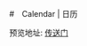 #　Calendar | 日历


预览地址: [传送门](https://huanghongrui.github.io/UI_Module/Calendar%20%7C%20日历/index.html)
